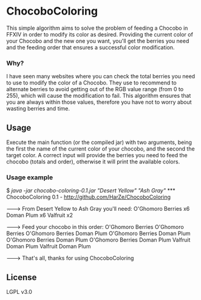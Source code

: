 # ChocoboColoring

This simple algorithm aims to solve the problem of feeding a Chocobo in FFXIV in order to modify its color as desired. Providing the current color of your Chocobo and the new one you want, you'll get the berries you need and the feeding order that ensures a successful color modification.

### Why?

I have seen many websites where you can check the total berries you need to use to modify the color of a Chocobo. They use to recommend to alternate berries to avoid getting out of the RGB value range (from 0 to 255), which will cause the modification to fail. This algorithm ensures that you are always within those values, therefore you have not to worry about wasting berries and time.

## Usage

Execute the main function (or the compiled jar) with two arguments, being the first the name of the current color of your chocobo, and the second the target color. A correct input will provide the berries you need to feed the chocobo (totals and order), otherwise it will print the available colors.

### Usage example

$ *java -jar chocobo-coloring-0.1.jar "Desert Yellow" "Ash Gray"*
*** ChocoboColoring 0.1 - http://github.com/HarZe/ChocoboColoring
 
---> From Desert Yellow to Ash Gray you'll need:
O'Ghomoro Berries x6
Doman Plum x6
Valfruit x2

---> Feed your chocobo in this order:
O'Ghomoro Berries
O'Ghomoro Berries
O'Ghomoro Berries
Doman Plum
O'Ghomoro Berries
Doman Plum
O'Ghomoro Berries
Doman Plum
O'Ghomoro Berries
Doman Plum
Valfruit
Doman Plum
Valfruit
Doman Plum

---> That's all, thanks for using ChocoboColoring

## License

LGPL v3.0
